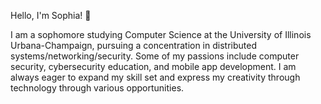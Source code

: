 Hello, I'm Sophia! 👋

I am a sophomore studying Computer Science at the University of Illinois Urbana-Champaign, pursuing a concentration in distributed systems/networking/security. Some of my passions include computer security, cybersecurity education, and mobile app development. I am always eager to expand my skill set and express my creativity through technology through various opportunities. 

<!---
sophliu9/sophliu9 is a ✨ special ✨ repository because its `README.md` (this file) appears on your GitHub profile.
You can click the Preview link to take a look at your changes.
--->
